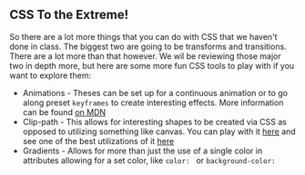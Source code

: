 ## CSS To the Extreme!

So there are a lot more things that you can do with CSS that we haven't done in class. The biggest two are going to be transforms and transitions. There are a lot more than that however. We wil be reviewing those major two in depth more, but here are some more fun CSS tools to play with if you want to explore them:

* Animations - Theses can be set up for a continuous animation or to go along preset `keyframes` to create interesting effects. More information can be found [on MDN](https://developer.mozilla.org/en-US/docs/Web/CSS/animation)
* Clip-path - This allows for interesting shapes to be created via CSS as opposed to utilizing something like canvas. You can play with it [here](https://bennettfeely.com/clippy/) and see one of the best utilizations of it [here](http://www.species-in-pieces.com/)
* Gradients - Allows for more than just the use of a single color in attributes allowing for a set color, like `color: ` or `background-color: `